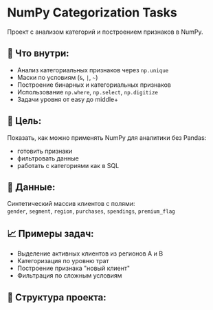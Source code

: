 
# NumPy Categorization Tasks

Проект с анализом категорий и построением признаков в NumPy.

## 📌 Что внутри:
- Анализ категориальных признаков через `np.unique`
- Маски по условиям (`&`, `|`, `~`)
- Построение бинарных и категориальных признаков
- Использование `np.where`, `np.select`, `np.digitize`
- Задачи уровня от easy до middle+

## 🧠 Цель:
Показать, как можно применять NumPy для аналитики без Pandas:
- готовить признаки
- фильтровать данные
- работать с категориями как в SQL

## 🧩 Данные:
Синтетический массив клиентов с полями:  
`gender`, `segment`, `region`, `purchases`, `spendings`, `premium_flag`

## 📈 Примеры задач:
- Выделение активных клиентов из регионов A и B
- Категоризация по уровню трат
- Построение признака "новый клиент"
- Фильтрация по сложным условиям

## 📂 Структура проекта:
